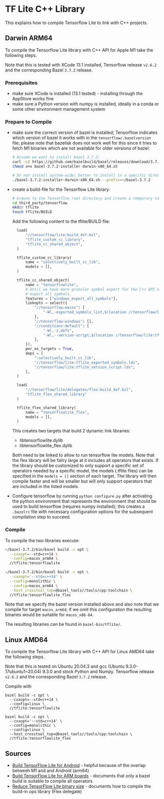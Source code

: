 # TF Lite C++ Library

This explains how to compile Tensorflow Lite to link with C++ projects.

## Darwin ARM64

To compile the Tensorflow Lite library with C++ API for Apple M1 take the following steps.

Note that this is tested with XCode 13.1 installed, Tensorflow release `v2.6.2`
and the corresponding Bazel `3.7.2` release.


### Prerequisites
- make sure XCode is installed (13.1 tested) - installing through the AppStore works fine
- make sure a Python version with numpy is installed, ideally in a conda or some other
  environment management system

### Prepare to Compile
- make sure the correct version of bazel is installed; Tensorflow indicates which version
  of bazel it works with in the `tensorflow/.bazelversion` file; please note that
  bazelisk does not work well for this since it tries to fetch M1 binaries which are not
  available for older versions of bazel:

  ```bash
  # Assume we want to install bazel 3.7.2:
  curl -LO https://github.com/bazelbuild/bazel/releases/download/3.7.2/bazel-3.7.2-installer-darwin-x86_64.sh
  chmod u+x bazel-3.7.2-installer-darwin-x86_64.sh

  # Do not install system-wide; better to install in a specific directory
  ./bazel-3.7.2-installer-darwin-x86_64.sh --prefix=~/bazel-3.7.2
  ```

- create a build-file for the Tensorflow Lite library:
  ```bash
  # browse to the Tensorflow root directory and create a temporary target
  cd third_party/tensorflow
  mkdir tflite 
  touch tflite/BUILD
  ```

  Add the following content to the tflite/BUILD file:

  ```python
    load(
        "//tensorflow/lite:build_def.bzl",
        "tflite_custom_cc_library",
        "tflite_cc_shared_object",
    )

    tflite_custom_cc_library(
        name = "selectively_built_cc_lib",
        models = [],
    )

    tflite_cc_shared_object(
        name = "tensorflowlite",
        # Until we have more granular symbol export for the C++ API on Windows,
        # export all symbols.
        features = ["windows_export_all_symbols"],
        linkopts = select({
            "//tensorflow:macos": [
                "-Wl,-exported_symbols_list,$(location //tensorflow/lite:tflite_exported_symbols.lds)",
            ],
            "//tensorflow:windows": [],
            "//conditions:default": [
                "-Wl,-z,defs",
                "-Wl,--version-script,$(location //tensorflow/lite:tflite_version_script.lds)",
            ],
        }),
        per_os_targets = True,
        deps = [
            ":selectively_built_cc_lib",
            "//tensorflow/lite:tflite_exported_symbols.lds",
            "//tensorflow/lite:tflite_version_script.lds",
        ],
    )

    load(
        "//tensorflow/lite/delegates/flex:build_def.bzl",
        "tflite_flex_shared_library"
    )

    tflite_flex_shared_library(
        name = "tensorflowlite_flex",
        models = [],
    )
  ```

  This creates two targets that build 2 dynamic link libraries:
  - libtensorflowlite.dylib
  - libtensorflowlite\_flex.dylib

  Both need to be linked to allow to run tensorflow lite models.
  Note that the flex library will be failry large at it includes all operators
  that exists. If the library should be customized to only support a specific
  set of operators needed by a specific model, the models (.tflite files)
  can be specified in the `models = []` section of each target. The library
  will then compile faster and will be smaller but will only support operators
  that are included in the listed models.

- Configure tensorflow by running `python configure.py` after activating the python environment that represents the environment that should be used to build tensorflow (requires numpy installed); this creates a `.bazelrc` file with necessary configuration options for the subsequent compilation step to succeed.


### Compile

To compile the two libraries execute:
```bash
~/bazel-3.7.2/bin/bazel build -c opt \
  --cxxopt=--std=c++14 \
  --config=macos_arm64 \
  //tflite:tensorflowlite

~/bazel-3.7.2/bin/bazel build -c opt \
  --cxxopt='--std=c++14' \
  --config=monolithic \
  --config=macos_arm64 \
  --host_crosstool_top=@bazel_tools//tools/cpp:toolchain \
  //tflite:tensorflowlite_flex
```

Note that we specify the bazel version installed above and
also note that we compile for target `macos_arm64`; if we omit this
configuration the resulting binaries would be suitable for `macos_x86-64`.

The resulting libraries can be found in `bazel-bin/tflite/`.


## Linux AMD64

To compile the Tensorflow Lite library with C++ API for Linux AMD64  take the following steps.

Note that this is tested on Ubuntu 20.04.3 and gcc (Ubuntu 9.3.0-17ubuntu1~20.04) 9.3.0 and
stock Python and Numpy. Tensorflow release `v2.6.2` and the corresponding Bazel `3.7.2` 
release.

Compile with

```
bazel build -c opt \
  --cxxopt=--std=c++14 \
  --config=linux \
  //tflite:tensorflowlite

bazel build -c opt \
  --cxxopt='--std=c++14' \
  --config=monolithic \
  --config=linux \
  --host_crosstool_top=@bazel_tools//tools/cpp:toolchain \
  //tflite:tensorflowlite_flex
```



## Sources
- [Build TensorFlow Lite for Android](https://www.tensorflow.org/lite/guide/build_android) - helpful because of the overlap betweeh M1 and and Android (arm64)
- [Build TensorFlow Lite for ARM boards](https://www.tensorflow.org/lite/guide/build_arm) - documents that only a bazel build is suitable to compile all operators
- [Reduce TensorFlow Lite binary size](https://www.tensorflow.org/lite/guide/reduce_binary_size) - documents how to compile the build-in ops library (Flex delegate)

